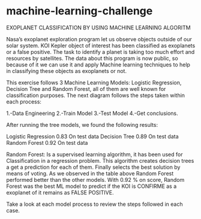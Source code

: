 # machine-learning-challenge
EXOPLANET CLASSIFICATION BY USING MACHINE LEARNING ALGORITM

Nasa’s exoplanet exploration program let us observe objects outside of our solar system.  KOI Kepler object of interest has been classified as exoplanets or a false positive. The task to identify a planet is taking too much effort and resources by satellites. The data about this program is now public, so because of it we can use it and apply Machine learning techniques to help in classifying these objects as exoplanets or not.

This exercise follows 3 Machine Learning Models: Logistic Regression, Decision Tree and Random Forest, all of them are well known for classification purposes.
The next diagram follows the steps taken within each process:

1.-Data Engineering
2.-Train Model 
3.-Test Model 
4.-Get conclusions.

After running the tree models, we found the following results:



Logistic Regression	0.83	On test data
Decision Tree	0.89	On test data
Random Forest	0.92	On test data



Random Forest:
Is a supervised learning algorithm, it has been used for Classification in a regression problem. This algorithm creates decision trees a get a prediction for each of them. Finally selects the best solution by means of voting. As we observed in the table above Random Forest performed better than the other models. With 0.92 %  on score, Random Forest was the best ML model to predict if the KOI is CONFIRME as a exoplanet of it remains as FALSE POSITIVE.

Take a look at each model process to review the steps followed in each case.
